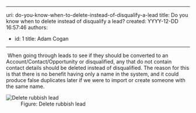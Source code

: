 

---
uri: do-you-know-when-to-delete-instead-of-disqualify-a-lead
title: Do you know when to delete instead of disqualify a lead?
created: YYYY-12-DD 16:57:46
authors:
  - id: 1
    title: Adam Cogan
---




<span class='intro'> <p>​
          When going through leads to see if they should be converted to an Account/Contact/Opportunity
          or disqualified, any that do not contain contact details should be deleted instead
          of disqualified. The reason for this is that there is no benefit having only a name
          in the system, and it could produce false duplicates later if we were to import
          or create someone with the same name.
        </p> </span>

 <dl class="image">
          <dt>
            <img alt="Delete rubbish lead" src="/PublishingImages/CRMDeleteLead.jpg" /></dt>
          <dd>
            Figure&#58; Delete rubbish lead</dd>
        </dl>



